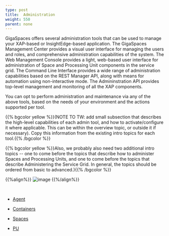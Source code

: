 ```yaml
---
type: post
title:  Administration
weight: 550
parent: none
---
```


GigaSpaces offers several administration tools that can be used to manage your XAP-based or InsightEdge-based application. The GigaSpaces Management Center provides a visual user interface for managing the users and roles, and comprehensive administration capabilities of the system. The Web Management Console provides a light, web-based user interface for administration of Space and Processing Unit components in the service grid. The Command Line Interface provides a wide range of administration capabilities based on the REST Manager API, along with means for automation using non-interactive mode. The Admininstration API provides top-level management and monitoring of all the XAP components.

You can opt to perform administration and maintenance via any of the above tools, based on the needs of your environment and the actions supported per tool.

{{% bgcolor yellow %}}(NOTE TO TW: add small subsection that describes the high-level capabilities of each admin tool, and how to activate/configure it where applicable. This can be within the overview topic, or outside it if necessary). Copy this information from the existing intro topics for each tool.{{% /bgcolor %}}

{{% bgcolor yellow %}}Also, we probably also need two additional intro topics -- one to come before the topics that describe how to administer Spaces and Processing Units, and one to come before the topics that describe Administering the Service Grid. In general, the topics should be ordered from basic to advanced.){{% /bgcolor %}}

{{%align%}}
![image](/attachment_files/admin/xap-cli.png)
{{%/align%}}


<br>


- [Agent](/howto/admin-tools-service-grid.html)

- [Containers](/howto/admin-tools-container.html)

- [Spaces](/howto/admin-tools-space.html)

- [PU](/howto/admin-tools-pu.html)
 
  